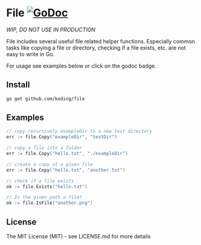 # File [![GoDoc](https://godoc.org/github.com/koding/file?status.png)](http://godoc.org/github.com/koding/file)

*WIP, DO NOT USE IN PRODUCTION*

File includes several useful file related helper functions. Especially common
tasks like copying a file or directory, checking if a file exists, etc. are
not easy to write in Go.

For usage see examples below or click on the godoc badge.

## Install

```bash
go get github.com/koding/file
```

## Examples

```go
// copy recursively exampleDir to a new test directory
err := file.Copy("exampleDir", "testDir")

// copy a file into a folder
err := file.Copy("hello.txt", "./exampleDir")

// create a copy of a given file
err := file.Copy("hello.txt", "another.txt")

// check if a file exists
ok := file.Exists("hello.txt")

// Is the given path a file?
ok := file.IsFile("another.png")

```

## License

The MIT License (MIT) - see LICENSE.md for more details
